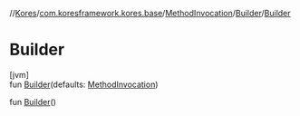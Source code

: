 //[Kores](../../../../index.md)/[com.koresframework.kores.base](../../index.md)/[MethodInvocation](../index.md)/[Builder](index.md)/[Builder](-builder.md)

# Builder

[jvm]\
fun [Builder](-builder.md)(defaults: [MethodInvocation](../index.md))

fun [Builder](-builder.md)()
